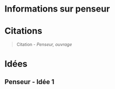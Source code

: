 # Informations sur penseur

# Citations

> Citation - _Penseur, ouvrage_

# Idées

## Penseur - Idée 1
